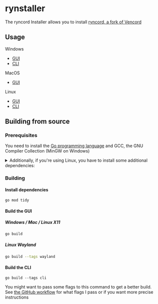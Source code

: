 # rynstaller

The ryncord Installer allows you to install [ryncord, a fork of Vencord](https://github.com/Rayanzay/ryncord)

## Usage

Windows
- [GUI](https://github.com/Rayanzay/rynstaller/releases/latest/download/rynstaller.exe) 
- [CLI](https://github.com/Rayanzay/rynstaller/releases/latest/download/rynstallerCli.exe)

MacOS
- [GUI](https://github.com/Rayanzay/rynstaller/releases/latest/download/rynstaller.MacOS.zip)

Linux 
- [GUI](https://github.com/Rayanzay/rynstaller/releases/latest/download/rynstaller-x11)
- [CLI](https://github.com/Rayanzay/rynstaller/releases/latest/download/rynstallerCli-Linux)
## Building from source

### Prerequisites 

You need to install the [Go programming language](https://go.dev/doc/install) and GCC, the GNU Compiler Collection (MinGW on Windows)

<details>
<summary>Additionally, if you're using Linux, you have to install some additional dependencies:</summary>

#### Base dependencies
```sh
apt install -y pkg-config libsdl2-dev libglx-dev libgl1-mesa-dev
dnf install pkg-config libGL-devel libXxf86vm-devel
```

#### X11 dependencies
```sh
apt install -y xorg-dev
dnf install libXcursor-devel libXi-devel libXinerama-devel libXrandr-devel
```

#### Wayland dependencies
```sh
apt install -y libwayland-dev libxkbcommon-dev wayland-protocols extra-cmake-modules
dnf install wayland-devel libxkbcommon-devel wayland-protocols-devel extra-cmake-modules
```

</details>

### Building

#### Install dependencies

```sh
go mod tidy
```

#### Build the GUI

##### Windows / Mac / Linux X11
```sh
go build
```

##### Linux Wayland
```sh
go build --tags wayland
```

#### Build the CLI
```
go build --tags cli
```

You might want to pass some flags to this command to get a better build.
See [the GitHub workflow](https://github.com/Rayanzay/rynstaller/blob/main/.github/workflows/release.yml) for what flags I pass or if you want more precise instructions
